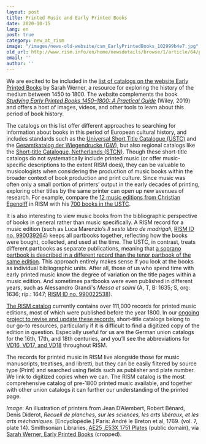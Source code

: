 ```yaml
---
layout: post
title: Printed Music and Early Printed Books
date: 2020-10-15
lang: en
post: true
category: new_at_rism
image: "/images/news-old-website/csm_EarlyPrintedBooks_102999b4e7.jpg"
old_url: http://www.rism.info/en/home/newsdetails/browse/1/article/64/printed-music-and-early-printed-books.html
email: ''
author: ''
---
```


We are excited to be included in the [list of catalogs on the website Early Printed Books](https://www.earlyprintedbooks.com/catalogs/) by Sarah Werner, a resource for exploring the history of the medium between 1450 to 1800. The website complements the book _[Studying Early Printed Books 1450–1800:&nbsp;A Practical Guide](https://www.earlyprintedbooks.com/studying-early-printed-books-1450-1800-a-practical-guide/)_ (Wiley, 2019) and offers a host of images, videos, and other tools to learn about this period of book history.&nbsp;   
  
The catalogs on this list offer different approaches to searching for information about books in this period of European cultural history, and includes standards such as the [Universal Short Title Catalogue (USTC)](https://www.ustc.ac.uk/) and the [Gesamtkatalog der Wiegendrucke (GW)](http://www.gesamtkatalogderwiegendrucke.de/GWEN.xhtml), but also regional catalogs like the [Short-title Catalogue, Netherlands (STCN)](https://www.kb.nl/en/organisation/research-expertise/for-libraries/short-title-catalogue-netherlands-stcn). Though these short-title catalogs do not systematically include printed music (or offer music-specific descriptions to the extent RISM does), they can be valuable to musicologists when considering the production of music books within the broader context of book production and print culture. Since music was often only a small portion of printers’ output in the early decades of printing, exploring other titles by the same printer can open up new avenues of research. For example, compare the [12 music editions from Christian Egenolff](https://opac.rism.info/search?View=rism&q=Christian+Egenolff) in RISM with his [700 books in the USTC](https://www.ustc.ac.uk/results?qo=0,0,1&qp=1&fqPr=Egenolff,%20Christian%20%28I%29).   
  
It is also interesting to view music books from the bibliographic perspective of books in general rather than music specifically. A RISM record for a music edition (such as Luca Marenzio’s _Il sesto libro de madrigali_, [RISM ID no. 990039264](https://opac.rism.info/search?id=990039264&View=rism)) keeps all partbooks together, reflecting how the books were bought, collected, and used at the time. The USTC, in contrast, treats different partbooks as separate publications, meaning that [a soprano partbook is described in a different record than the tenor partbook of the same edition](https://www.ustc.ac.uk/results?qa=0,8,27,AND&qb=0,0,Il%20sesto%20libro%20de%20madrigali%20a%20sei%20voci,AND&qc=0,0,1610,AND&qo=0,0,1&qp=1&qso=11). This approach entirely makes sense if you look at the books as individual bibliographic units. After all, those of us who spend time with early printed music know the degree of variation on the title pages within a music edition. And sometimes partbooks were even published in different years, such as Alessandro Grandi's _Messa et salmi_ (A, T, B: 1635; S, org: 1636; rip.: 1647; [RISM ID no. 990022538](https://opac.rism.info/search?id=990022538&View=rism)).   
  
[The RISM catalog](https://opac.rism.info/index.php?id=4) currently contains over 111,000 records for printed music editions, most of which were published before the year 1800. In our [ongoing project to revise and update these records](/self_representation/2020/07/02/revising-records-for-post1600-printed-anthologies.html), short-title catalogs belong to our go-to resources, particularly if it is difficult to find a digitized copy of the edition in question. Especially useful for us are the German union catalogs for the 16th, 17th, and 18th centuries, and you’ll see the abbreviations for [VD16, VD17, and VD18](https://opac.rism.info/metaopac/perma.do?v=rism&q=-1%3d%22lit41001135%22) throughout RISM.   
  
The records for printed music in RISM live alongside those for music manuscripts, treatises, and libretti, but they can be easily filtered by source type (Print) and searched using fields such as publisher and plate number. We link to digitized copies when we can. The RISM catalog is the most comprehensive catalog of pre-1800 printed music available, and together with other union catalogs it can further our understanding of the printed page.   
  
  
_Image_: An illustration of printers from Jean D’Alembert, Robert Bénard, Denis Diderot, _Recueil de planches, sur les sciences, les arts libéraux, et les arts méchaniques_. [Encyclopédie.] Paris: André le Breton et al, 1769. (vol. 7, plate 14). Smithsonian Libraries, [AE25 .E53X 1751 Plates](https://archive.org/details/RecueildeplanchVIIDide/page/n73) (public domain), via [Sarah Werner, Early Printed Books](https://www.earlyprintedbooks.com/encyclopedie_plates_1769_7-14/) (cropped).&nbsp;

&nbsp;

&nbsp;